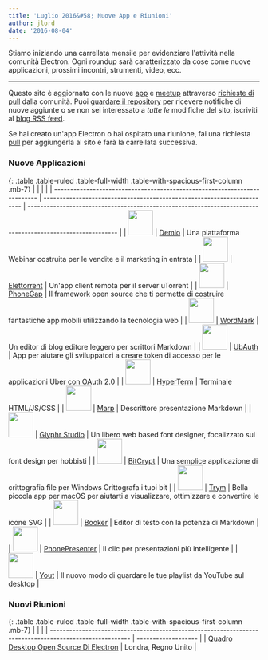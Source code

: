 ```yaml
---
title: 'Luglio 2016&#58; Nuove App e Riunioni'
author: jlord
date: '2016-08-04'
---
```


Stiamo iniziando una carrellata mensile per evidenziare l'attività nella comunità Electron. Ogni roundup sarà caratterizzato da cose come nuove applicazioni, prossimi incontri, strumenti, video, ecc.

---

Questo sito è aggiornato con le nuove [app](https://electronjs.org/apps) e [meetup](https://electronjs.org/community) attraverso [richieste di pull](https://github.com/electron/electronjs.org/pulls) dalla comunità. Puoi [guardare il repository](https://github.com/electron/electronjs.org) per ricevere notifiche di nuove aggiunte o se non sei interessato a _tutte le_ modifiche del sito, iscriviti al [blog RSS feed](https://electronjs.org/feed.xml).

Se hai creato un'app Electron o hai ospitato una riunione, fai una richiesta [pull](https://github.com/electron/electronjs.org) per aggiungerla al sito e farà la carrellata successiva.

### Nuove Applicazioni

{: .table .table-ruled .table-full-width .table-with-spacious-first-column .mb-7}
|                                                                           |                                                                         |                                                                                                            |
| ------------------------------------------------------------------------- | ----------------------------------------------------------------------- | ---------------------------------------------------------------------------------------------------------- |
| <img src="/images/apps/demio.png" width="50" />          | [Demio](https://demio.com)                                              | Una piattaforma Webinar costruita per le vendite e il marketing in entrata                                 |
| <img src="/images/apps/electorrent.png" width="50" />    | [Elettorrent](https://github.com/Tympanix/Electorrent)                  | Un'app client remota per il server uTorrent                                                                |
| <img src="/images/apps/phonegap.png" width="50" />       | [PhoneGap](http://phonegap.com/products/#desktop-app-section)           | Il framework open source che ti permette di costruire fantastiche app mobili utilizzando la tecnologia web |
| <img src="/images/apps/wordmark.png" width="50" />       | [WordMark](http://wordmarkapp.com)                                      | Un editor di blog editore leggero per scrittori Markdown                                                   |
| <img src="/images/apps/ubauth.png" width="50" />         | [UbAuth](http://ubauth.enytc.com)                                       | App per aiutare gli sviluppatori a creare token di accesso per le applicazioni Uber con OAuth 2.0          |
| <img src="/images/apps/hyperterm.png" width="50" />      | [HyperTerm](https://hyperterm.org)                                      | Terminale HTML/JS/CSS                                                                                      |
| <img src="/images/apps/marp.png" width="50" />           | [Marp](https://yhatt.github.io/marp)                                    | Descrittore presentazione Markdown                                                                         |
| <img src="/images/apps/glyphrstudio.png" width="50" />   | [Glyphr Studio](https://github.com/glyphr-studio/Glyphr-Studio-Desktop) | Un libero web based font designer, focalizzato sul font design per hobbisti                                |
| <img src="/images/apps/bitcrypt.png" width="50" />       | [BitCrypt](https://github.com/Nazgul07/BitCrypt)                        | Una semplice applicazione di crittografia file per Windows Crittografa i tuoi bit                          |
| <img src="/images/apps/trym.png" width="50" />           | [Trym](http://kontentapps.com/trym)                                     | Bella piccola app per macOS per aiutarti a visualizzare, ottimizzare e convertire le icone SVG             |
| <img src="/images/apps/booker.png" width="50" />         | [Booker](http://apps.meamka.me/booker)                                  | Editor di testo con la potenza di Markdown                                                                 |
| <img src="/images/apps/phonepresenter.png" width="50" /> | [PhonePresenter](https://phonepresenter.com)                            | Il clic per presentazioni più intelligente                                                                 |
| <img src="/images/apps/yout-player.png" width="50" />    | [Yout](https://youtplayer.github.io)                                    | Il nuovo modo di guardare le tue playlist da YouTube sul desktop                                           |

### Nuovi Riunioni

{: .table .table-ruled .table-full-width .table-with-spacious-first-column .mb-7}
|                                                                                                         |                     |
| ------------------------------------------------------------------------------------------------------- | ------------------- |
| [Quadro Desktop Open Source Di Electron](http://www.meetup.com/Electron-Open-Source-Desktop-Framework/) | Londra, Regno Unito |

